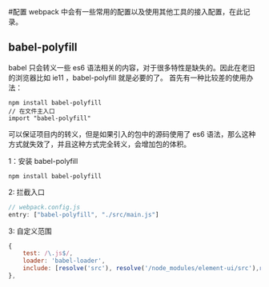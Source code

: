 #配置
webpack 中会有一些常用的配置以及使用其他工具的接入配置，在此记录。

## babel-polyfill
babel 只会转义一些 es6 语法相关的内容，对于很多特性是缺失的。因此在老旧的浏览器比如 ie11 ，babel-polyfill 就是必要的了。
首先有一种比较差的使用办法：
```
npm install babel-polyfill
// 在文件主入口
import "babel-polyfill"
```
可以保证项目内的转义，但是如果引入的包中的源码使用了 es6 语法，那么这种方式就失效了，并且这种方式完全转义，会增加包的体积。

1：安装 babel-polyfill
```
npm install babel-polyfill
```
2: 拦截入口
```javascript
// webpack.config.js
entry: ["babel-polyfill", "./src/main.js"]
```
3: 自定义范围
```javascript
{
    test: /\.js$/,
    loader: 'babel-loader',
    include: [resolve('src'), resolve('/node_modules/element-ui/src'),resolve('/node_modules/element-ui/packages'), resolve('node_modules/webpack-dev-server/client')]
},
```